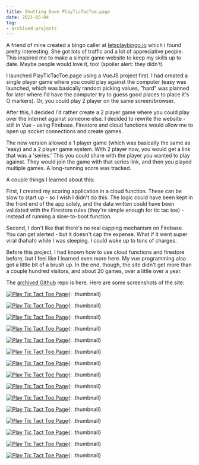 ```yaml
---
title: Shutting Down PlayTicTacToe.page
date: 2021-05-04
tag:
- archived-projects
---
```

A friend of mine created a bingo caller at [letsplaybingo.io](https://letsplaybingo.io/) which I found pretty interesting. She got lots of traffic and a lot of appreciative people.  This inspired me to make a simple game website to keep my skills up to date. Maybe people would love it, too! (spoiler alert: they didn't)

<!--more-->

I launched PlayTicTacToe.page using a VueJS project first. I had created a single player game where you could play against the computer (easy was launched, which was basically random picking values, "hard" was planned for later where I'd have the computer try to guess good places to place it's O markers).  Or, you could play 2 player on the same screen/browser.

After this, I decided I'd rather create a 2 player game where you could play over the internet against someone else. I decided to rewrite the website - still in Vue - using Firebase. Firestore and cloud functions would allow me to open up socket connections and create games.

The new version allowed a 1 player game (which was basically the same as 'easy) and a 2 player game system.  With 2 player now, you would get a link that was a 'series.'  This you could share with the player you wanted to play against.  They would join the game with that series link, and then you played multiple games. A long-running score was tracked.

A couple things I learned about this:

First, I created my scoring application in a cloud function.  These can be slow to start up - so I wish I didn't do this. The logic could have been kept in the front end of the app solely, and the data written could have been validated with the Firestore rules (they're simple enough for tic tac toe) - instead of running a slow-to-boot function.

Second, I don't like that there's no real capping mechanism on Firebase. You can get alerted - but it doesn't cap the expense. What if it went super viral (hahah) while I was sleeping. I could wake up to tons of charges.

Before this project, I had known how to use cloud functions and firestore before, but I feel like I learned even more here.  My vue programming also got a little bit of a brush up.  In the end, though, the site didn't get more than a couple hundred visitors, and about 20 games, over a little over a year.  

The [archived Github](https://github.com/aaronsaray/playtictactoe.page) repo is here. Here are some screenshots of the site:

[![Play Tic Tact Toe Page](/uploads/2021/playtictactoe.page-01.jpg)](/uploads/2021/playtictactoe.page-01.jpg){: .thumbnail}

[![Play Tic Tact Toe Page](/uploads/2021/playtictactoe.page-02.jpg)](/uploads/2021/playtictactoe.page-02.jpg){: .thumbnail}

[![Play Tic Tact Toe Page](/uploads/2021/playtictactoe.page-03.jpg)](/uploads/2021/playtictactoe.page-03.jpg){: .thumbnail}

[![Play Tic Tact Toe Page](/uploads/2021/playtictactoe.page-04.jpg)](/uploads/2021/playtictactoe.page-04.jpg){: .thumbnail}

[![Play Tic Tact Toe Page](/uploads/2021/playtictactoe.page-05.jpg)](/uploads/2021/playtictactoe.page-05.jpg){: .thumbnail}

[![Play Tic Tact Toe Page](/uploads/2021/playtictactoe.page-06.jpg)](/uploads/2021/playtictactoe.page-06.jpg){: .thumbnail}

[![Play Tic Tact Toe Page](/uploads/2021/playtictactoe.page-07.jpg)](/uploads/2021/playtictactoe.page-07.jpg){: .thumbnail}

[![Play Tic Tact Toe Page](/uploads/2021/playtictactoe.page-08.jpg)](/uploads/2021/playtictactoe.page-08.jpg){: .thumbnail}

[![Play Tic Tact Toe Page](/uploads/2021/playtictactoe.page-09.jpg)](/uploads/2021/playtictactoe.page-09.jpg){: .thumbnail}

[![Play Tic Tact Toe Page](/uploads/2021/playtictactoe.page-10.jpg)](/uploads/2021/playtictactoe.page-10.jpg){: .thumbnail}

[![Play Tic Tact Toe Page](/uploads/2021/playtictactoe.page-11.jpg)](/uploads/2021/playtictactoe.page-11.jpg){: .thumbnail}

[![Play Tic Tact Toe Page](/uploads/2021/playtictactoe.page-12.jpg)](/uploads/2021/playtictactoe.page-12.jpg){: .thumbnail}

[![Play Tic Tact Toe Page](/uploads/2021/playtictactoe.page-13.jpg)](/uploads/2021/playtictactoe.page-13.jpg){: .thumbnail}

[![Play Tic Tact Toe Page](/uploads/2021/playtictactoe.page-14.jpg)](/uploads/2021/playtictactoe.page-14.jpg){: .thumbnail}

[![Play Tic Tact Toe Page](/uploads/2021/playtictactoe.page-15.jpg)](/uploads/2021/playtictactoe.page-15.jpg){: .thumbnail}

